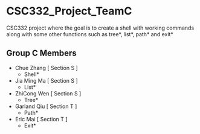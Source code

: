 # CSC332_Project_TeamC
CSC332 project where the goal is to create a shell with working commands along with some other functions such as tree*, list*, path* and exit*

## Group C Members 
- Chue Zhang [ Section S ] 
  - Shell*
- Jia Ming Ma [ Section S ]
  - List*
- ZhiCong Wen [ Section S ]
  - Tree*
- Garland Qiu [ Section T ]
  - Path*
- Eric Mai [ Section T ]
  - Exit*
